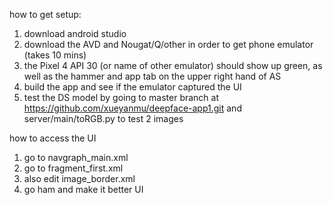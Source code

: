 how to get setup:
1. download android studio
2. download the AVD and Nougat/Q/other in order to get phone emulator (takes 10 mins)
3. the Pixel 4 API 30 (or name of other emulator) should show up green,
    as well as the hammer and app tab on the upper right hand of AS
4. build the app and see if the emulator captured the UI
5. test the DS model by going to master branch at https://github.com/xueyanmu/deepface-app1.git
    and server/main/toRGB.py to test 2 images

how to access the UI
1. go to navgraph_main.xml
2. go to fragment_first.xml
3. also edit image_border.xml
4. go ham and make it better UI